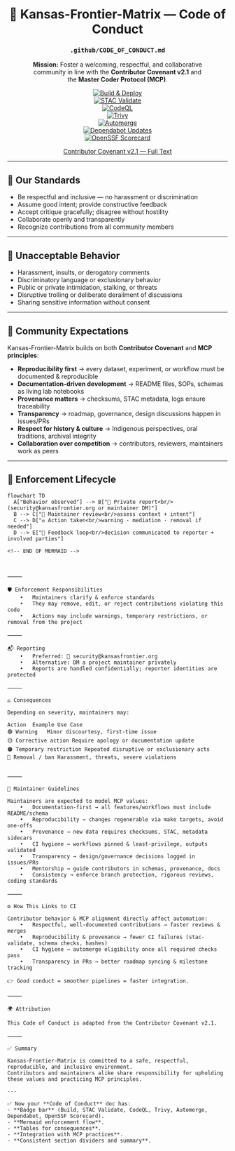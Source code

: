 <div align="center">

# 🌾 Kansas-Frontier-Matrix — Code of Conduct  
### `.github/CODE_OF_CONDUCT.md`

**Mission:** Foster a welcoming, respectful, and collaborative  
community in line with the **Contributor Covenant v2.1** and  
the **Master Coder Protocol (MCP)**.

[![Build & Deploy](https://github.com/bartytime4life/Kansas-Frontier-Matrix/actions/workflows/site.yml/badge.svg)](../../actions/workflows/site.yml)  
[![STAC Validate](https://github.com/bartytime4life/Kansas-Frontier-Matrix/actions/workflows/stac-badges.yml/badge.svg)](../../actions/workflows/stac-badges.yml)  
[![CodeQL](https://github.com/bartytime4life/Kansas-Frontier-Matrix/actions/workflows/codeql.yml/badge.svg)](../../actions/workflows/codeql.yml)  
[![Trivy](https://github.com/bartytime4life/Kansas-Frontier-Matrix/actions/workflows/trivy.yml/badge.svg)](../../actions/workflows/trivy.yml)  
[![Automerge](https://github.com/bartytime4life/Kansas-Frontier-Matrix/actions/workflows/automerge.yml/badge.svg)](../../actions/workflows/automerge.yml)  
[![Dependabot Updates](https://img.shields.io/badge/Dependabot-enabled-brightgreen?logo=dependabot)](../../network/updates)  
[![OpenSSF Scorecard](https://api.securityscorecards.dev/projects/github.com/bartytime4life/Kansas-Frontier-Matrix/badge)](https://securityscorecards.dev/viewer/?uri=github.com/bartytime4life/Kansas-Frontier-Matrix)  

[Contributor Covenant v2.1 — Full Text](https://www.contributor-covenant.org/version/2/1/code_of_conduct/)

</div>

---

## 🤝 Our Standards

- Be respectful and inclusive — no harassment or discrimination  
- Assume good intent; provide constructive feedback  
- Accept critique gracefully; disagree without hostility  
- Collaborate openly and transparently  
- Recognize contributions from all community members  

---

## 🚫 Unacceptable Behavior

- Harassment, insults, or derogatory comments  
- Discriminatory language or exclusionary behavior  
- Public or private intimidation, stalking, or threats  
- Disruptive trolling or deliberate derailment of discussions  
- Sharing sensitive information without consent  

---

## 📑 Community Expectations

Kansas-Frontier-Matrix builds on both **Contributor Covenant** and **MCP principles**:

- **Reproducibility first** → every dataset, experiment, or workflow must be documented & reproducible  
- **Documentation-driven development** → README files, SOPs, schemas as living lab notebooks  
- **Provenance matters** → checksums, STAC metadata, logs ensure traceability  
- **Transparency** → roadmap, governance, design discussions happen in issues/PRs  
- **Respect for history & culture** → Indigenous perspectives, oral traditions, archival integrity  
- **Collaboration over competition** → contributors, reviewers, maintainers work as peers  

---

## 🔄 Enforcement Lifecycle

```mermaid
flowchart TD
  A["Behavior observed"] --> B["📩 Private report<br/>(security@kansasfrontier.org or maintainer DM)"]
  B --> C["🔎 Maintainer review<br/>assess context + intent"]
  C --> D["⚖️ Action taken<br/>warning · mediation · removal if needed"]
  D --> E["📢 Feedback loop<br/>decision communicated to reporter + involved parties"]

<!-- END OF MERMAID -->



⸻

🛡️ Enforcement Responsibilities
	•	Maintainers clarify & enforce standards
	•	They may remove, edit, or reject contributions violating this code
	•	Actions may include warnings, temporary restrictions, or removal from the project

⸻

📬 Reporting
	•	Preferred: 📧 security@kansasfrontier.org
	•	Alternative: DM a project maintainer privately
	•	Reports are handled confidentially; reporter identities are protected

⸻

⚖️ Consequences

Depending on severity, maintainers may:

Action	Example Use Case
🟢 Warning	Minor discourtesy, first-time issue
🟡 Corrective action	Require apology or documentation update
🟠 Temporary restriction	Repeated disruptive or exclusionary acts
🔴 Removal / ban	Harassment, threats, severe violations


⸻

🧭 Maintainer Guidelines

Maintainers are expected to model MCP values:
	•	Documentation-first → all features/workflows must include README/schema
	•	Reproducibility → changes regenerable via make targets, avoid one-offs
	•	Provenance → new data requires checksums, STAC, metadata sidecars
	•	CI hygiene → workflows pinned & least-privilege, outputs validated
	•	Transparency → design/governance decisions logged in issues/PRs
	•	Mentorship → guide contributors in schemas, provenance, docs
	•	Consistency → enforce branch protection, rigorous reviews, coding standards

⸻

⚙️ How This Links to CI

Contributor behavior & MCP alignment directly affect automation:
	•	Respectful, well-documented contributions → faster reviews & merges
	•	Reproducibility & provenance → fewer CI failures (stac-validate, schema checks, hashes)
	•	CI hygiene → automerge eligibility once all required checks pass
	•	Transparency in PRs → better roadmap syncing & milestone tracking

👉 Good conduct = smoother pipelines = faster integration.

⸻

🌍 Attribution

This Code of Conduct is adapted from the Contributor Covenant v2.1.

⸻

✅ Summary

Kansas-Frontier-Matrix is committed to a safe, respectful, reproducible, and inclusive environment.
Contributors and maintainers alike share responsibility for upholding these values and practicing MCP principles.

---

✅ Now your **Code of Conduct** doc has:  
- **Badge bar** (Build, STAC Validate, CodeQL, Trivy, Automerge, Dependabot, OpenSSF Scorecard).  
- **Mermaid enforcement flow**.  
- **Tables for consequences**.  
- **Integration with MCP practices**.  
- **Consistent section dividers and summary**.  
